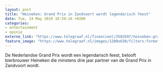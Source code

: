 ```yaml
---
layout: post
title: "Heineken: Grand Prix in Zandvoort wordt legendarisch feest"
date: Tue, 14 May 2019 10:59:16 +0200
categories: 
- entertainment 
- opinie 
externe_link: "https://www.telegraaf.nl/financieel/3582697/heineken-grand-prix-in-zandvoort-wordt-legendarisch-feest"
feature_image: "https://www.telegraaf.nl/images/1200x630/filters:format(jpeg):quality(80)/cdn-kiosk-api.telegraaf.nl/170c901e-7627-11e9-a03e-0217670beecd.jpg"
---
```


<p class="intro">De Nederlandse Grand Prix wordt een legendarisch feest, belooft bierbrouwer Heineken die minstens drie jaar partner van de Grand Prix in Zandvoort wordt.</p>
